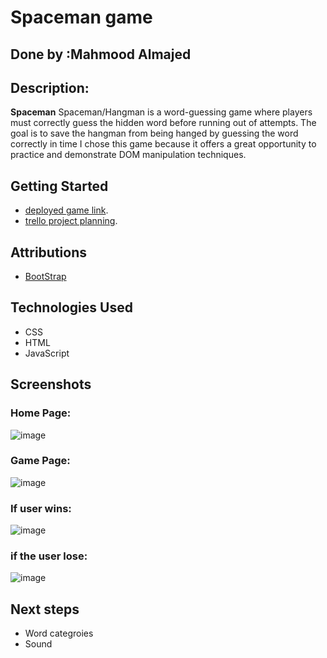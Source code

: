 # Spaceman game

## Done by :Mahmood Almajed

## Description: 



**Spaceman** Spaceman/Hangman is a word-guessing game where players must correctly guess the hidden word before running out of attempts. The goal is to save the hangman from being hanged by guessing the word correctly in time I chose this game because it offers a great opportunity to practice and demonstrate DOM manipulation techniques.

## Getting Started

 - [deployed game link](https://mahmood-almajed.github.io/spaceman-game/).
 - [trello project planning](https://trello.com/b/ImwXt4oM/project-1-planning-spaceman).

## Attributions

- [BootStrap](https://getbootstrap.com/)
  

## Technologies Used
- CSS
- HTML
- JavaScript


## Screenshots
 ### Home Page:
![image](https://github.com/user-attachments/assets/7aba0b5e-09eb-4572-a140-e4712ee585db)
 ### Game Page:
![image](https://github.com/user-attachments/assets/2bb2aced-d38c-4ed9-9f83-9273e1444de4)

### If user wins:
![image](https://github.com/user-attachments/assets/25da90fd-97e9-42dd-8bf5-2cb5a36925f3)

### if the user lose:
![image](https://github.com/user-attachments/assets/5d51e33e-44c7-4600-9812-ccba56e403ad)




## Next steps

- Word categroies
- Sound
